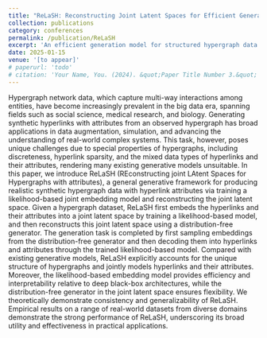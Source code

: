 ```yaml
---
title: "ReLaSH: Reconstructing Joint Latent Spaces for Efficient Generation of Synthetic Hypergraphs with Hyperlink Attributes"
collection: publications
category: conferences
permalink: /publication/ReLaSH
excerpt: 'An efficient generation model for structured hypergraph data with hyperlink attributes.'
date: 2025-01-15
venue: '[to appear]'
# paperurl: 'todo'
# citation: 'Your Name, You. (2024). &quot;Paper Title Number 3.&quot; <i>GitHub Journal of Bugs</i>. 1(3).'
---
```


Hypergraph network data, which capture multi-way interactions among entities, have become increasingly prevalent in the big data era, spanning fields such as social science, medical research, and biology. Generating synthetic hyperlinks with attributes from an observed hypergraph has broad applications in data augmentation, simulation, and advancing the understanding of real-world complex systems. This task, however, poses unique challenges due to special properties of hypergraphs, including discreteness, hyperlink sparsity, and the mixed data types of hyperlinks and their attributes, rendering many existing generative models unsuitable. In this paper, we introduce ReLaSH (REconstructing joint LAtent Spaces for Hypergraphs with attributes), a general generative framework for producing realistic synthetic hypergraph data with hyperlink attributes via training a likelihood-based joint embedding model and reconstructing the joint latent space. Given a hypergraph dataset, ReLaSH first embeds the hyperlinks and their attributes into a joint latent space by training a likelihood-based model, and then reconstructs this joint latent space using a distribution-free generator. The generation task is completed by first sampling embeddings from the distribution-free generator and then decoding them into hyperlinks and attributes through the trained likelihood-based model. Compared with existing generative models, ReLaSH explicitly accounts for the unique structure of hypergraphs and jointly models hyperlinks and their attributes. Moreover, the likelihood-based embedding model provides efficiency and interpretability relative to deep black-box architectures, while the distribution-free generator in the joint latent space ensures flexibility. We theoretically demonstrate consistency and generalizability of ReLaSH. Empirical results on a range of real-world datasets from diverse domains demonstrate the strong performance of ReLaSH, underscoring its broad utility and effectiveness in practical applications.
